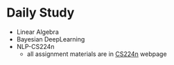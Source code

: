 # Daily Study

* Linear Algebra
* Bayesian DeepLearning
* NLP-CS224n
    * all assignment materials are in [CS224n](http://cs224n.stanford.edu/) webpage 
